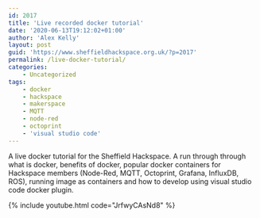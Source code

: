 ```yaml
---
id: 2017
title: 'Live recorded docker tutorial'
date: '2020-06-13T19:12:02+01:00'
author: 'Alex Kelly'
layout: post
guid: 'https://www.sheffieldhackspace.org.uk/?p=2017'
permalink: /live-docker-tutorial/
categories:
    - Uncategorized
tags:
    - docker
    - hackspace
    - makerspace
    - MQTT
    - node-red
    - octoprint
    - 'visual studio code'
---
```


 A live docker tutorial for the Sheffield Hackspace. A run through through what is docker, benefits of docker, popular docker containers for Hackspace members (Node-Red, MQTT, Octoprint, Grafana, InfluxDB, ROS), running image as containers and how to develop using visual studio code docker plugin.

{% include youtube.html code="JrfwyCAsNd8" %}

<!--- This page could have YOUTUBE links add this code where needed ... {% include youtube.html code="gOCDyotifPo" %} --->